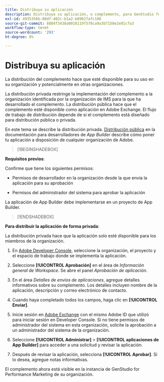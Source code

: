 ```yaml
---
title: Distribuya su aplicación
description: Distribuya su aplicación, o complemento, para GenStudio for Performance Marketing.
exl-id: 4935356b-08df-402c-b1a2-b89627afc188
source-git-commit: 8884f3438a0010119f578ca9a3b7158e2e01cfa3
workflow-type: tm+mt
source-wordcount: '293'
ht-degree: 0%

---
```


# Distribuya su aplicación

La distribución del complemento hace que esté disponible para su uso en su organización y potencialmente en otras organizaciones.

La distribución privada restringe la implementación del complemento a la organización identificada por la organización de IMS para la que ha desarrollado el complemento. La distribución pública hace que el complemento esté disponible como aplicación en Adobe Exchange. El flujo de trabajo de distribución depende de si el complemento está diseñado para distribución pública o privada.

En este tema se describe la distribución privada. [Distribución pública](https://developer.adobe.com/app-builder/docs/guides/distribution/public/) en la documentación para desarrolladores de _App Builder_ describe cómo poner tu aplicación a disposición de cualquier organización de Adobe.

>[!BEGINSHADEBOX]

**Requisitos previos**:

Confirme que tiene los siguientes permisos:

* Permisos de desarrollador en la organización desde la que envía la aplicación para su aprobación

* Permisos del administrador del sistema para aprobar la aplicación

La aplicación de App Builder debe implementarse en un proyecto de App Builder.

>[!ENDSHADEBOX]

**Para distribuir la aplicación de forma privada**:

La distribución privada hace que la aplicación solo esté disponible para los miembros de la organización.

1. En [Adobe Developer Console](https://developer.adobe.com/console/), seleccione la organización, el proyecto y el espacio de trabajo donde se implementa la aplicación.

1. Seleccione **[!UICONTROL Aprobación]** en el área de _Información general de Workspace_. Se abre el panel _Aprobación de aplicación_.

1. En el área _Detalles de envíos de aplicaciones_, agregue detalles informativos sobre su complemento. Los detalles incluyen nombre de la aplicación, descripción y correo electrónico de contacto.

1. Cuando haya completado todos los campos, haga clic en **[!UICONTROL Enviar]**.

1. Inicie sesión en [Adobe Exchange](https://exchange.adobe.com/) con el mismo Adobe ID que utilizó para iniciar sesión en Developer Console. Si no tiene permisos de administrador del sistema en esta organización, solicite la aprobación a un administrador del sistema de la organización.

1. Seleccione **[!UICONTROL Administrar]** > **[!UICONTROL aplicaciones de App Builder]** para acceder a una solicitud y revisar la aplicación.

1. Después de revisar la aplicación, selecciona **[!UICONTROL Aprobar]**. Si lo desea, agregue notas informativas.

El complemento ahora está visible en la instancia de GenStudio for Performance Marketing de su organización.

